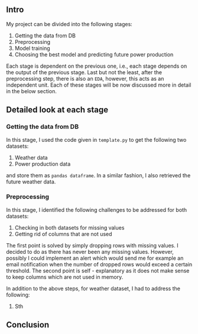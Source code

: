 ## Intro
My project can be divided into the following stages:

1. Getting the data from DB 
2. Preprocessing
3. Model training
4. Choosing the best model and predicting future power production

Each stage is dependent on the previous one, i.e., each stage depends on the
output of the previous stage. Last but not the least, after the preprocessing
step, there is also an `EDA`, however, this acts as an independent unit.
Each of these stages will be now discussed more in detail in the below section.

## Detailed look at each stage

### Getting the data from DB 
In this stage, I used the code given in `template.py` to get the following two
datasets: 

1. Weather data
2. Power production data

and store them as `pandas dataframe`. In a similar fashion, I also retrieved the
future weather data.

### Preprocessing
In this stage, I identified the following challenges to be addressed for both
datasets:

1. Checking in both datasets for missing values
2. Getting rid of columns that are not used

The first point is solved by simply dropping rows with missing values. I decided
to do as there has never been any missing values. However, possibly I could
implement an alert which would send me for example an email notification when
the number of dropped rows would exceed a certain threshold. The second point is
self - explanatory as it does not make sense to keep columns which are not used
in memory.

In addition to the above steps, for weather dataset, I had to address the
following:

1. Sth

## Conclusion

